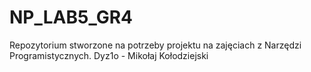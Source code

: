# NP_LAB5_GR4
Repozytorium stworzone na potrzeby projektu na zajęciach z Narzędzi Programistycznych. 
Dyz1o - Mikołaj Kołodziejski
